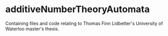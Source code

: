 # additiveNumberTheoryAutomata
Containing files and code relating to Thomas Finn Lidbetter's University of Waterloo master's thesis.
